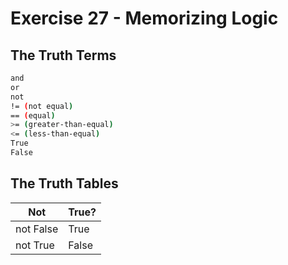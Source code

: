 # Exercise 27 - Memorizing Logic

## The Truth Terms

```bash
and
or
not
!= (not equal)
== (equal)
>= (greater-than-equal)
<= (less-than-equal)
True
False
```

## The Truth Tables

Not | True?
----|-------
not False | True
not True | False
